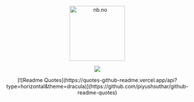 <p align="center">
  <a href="https://nb.no/search">
    <img src="https://i.imgur.com/Qr8ctHW.png" alt="nb.no" height="150">
  </a>
</p>

<p align="center">
  <a href="(https://open.spotify.com/user/trigez_fazz)">
    <img src="https://spotifything2.vercel.app/api/spotify">
  </a>
</p>

<p align="center">
  [![Readme Quotes](https://quotes-github-readme.vercel.app/api?type=horizontal&theme=dracula)](https://github.com/piyushsuthar/github-readme-quotes)
</p>
